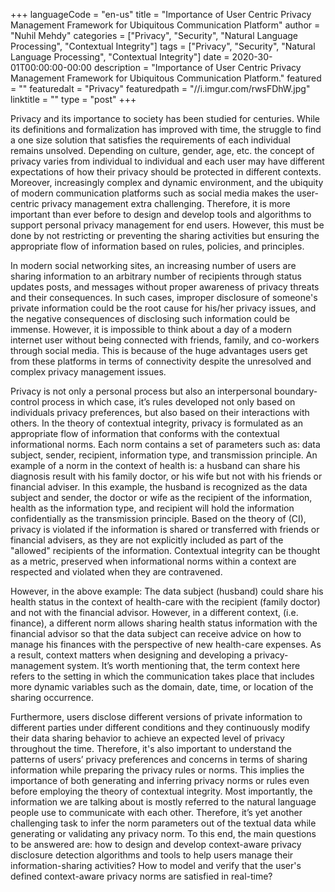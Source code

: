 +++
languageCode = "en-us"
title = "Importance of User Centric Privacy Management Framework for Ubiquitous Communication Platform"
author = "Nuhil Mehdy"
categories = ["Privacy", "Security", "Natural Language Processing", "Contextual Integrity"]
tags = ["Privacy", "Security", "Natural Language Processing", "Contextual Integrity"]
date = 2020-30-01T00:00:00-00:00
description = "Importance of User Centric Privacy Management Framework for Ubiquitous Communication Platform."
featured = ""
featuredalt = "Privacy"
featuredpath = "//i.imgur.com/rwsFDhW.jpg"
linktitle = ""
type = "post"
+++

Privacy and its importance to society has been studied for centuries. While its definitions and formalization has improved with time, the struggle to find a one size solution that satisfies the requirements of each individual remains unsolved. Depending on culture, gender, age, etc. the concept of privacy varies from individual to individual and each user may have different expectations of how their privacy should be protected in different contexts. Moreover, increasingly complex and dynamic environment, and the ubiquity of modern communication platforms such as social media makes the user-centric privacy management extra challenging. Therefore, it is more important than ever before to design and develop tools and algorithms to support personal privacy management for end users. However, this must be done by not restricting or preventing the sharing activities but ensuring the appropriate flow of information based on rules, policies, and principles. 

In modern social networking sites, an increasing number of users are sharing information to an arbitrary number of recipients through status updates posts, and messages without proper awareness of privacy threats and their consequences. In such cases, improper disclosure of someone's private information could be the root cause for his/her privacy issues, and the negative consequences of disclosing such information could be immense. However, it is impossible to think about a day of a modern internet user without being connected with friends, family, and co-workers through social media. This is because of the huge advantages users get from these platforms in terms of connectivity despite the unresolved and complex privacy management issues. 

<!--more-->

Privacy is not only a personal process but also an interpersonal boundary-control process in which case, it’s rules developed not only based on individuals privacy preferences, but also based on their interactions with others. In the theory of contextual integrity, privacy is formulated as an appropriate flow of information that conforms with the contextual informational norms. Each norm contains a set of parameters such as: data subject, sender, recipient, information type, and transmission principle. An example of a norm in the context of health is: a husband can share his diagnosis result with his family doctor, or his wife but not with his friends or financial adviser. In this example, the husband is recognized as the data subject and sender, the doctor or wife as the recipient of the information, health as the information type, and recipient will hold the information confidentially as the transmission principle. Based on the theory of (CI), privacy is violated if the information is shared or transferred with friends or financial advisers, as they are not explicitly included as part of the "allowed" recipients of the information. Contextual integrity can be thought as a metric, preserved when informational norms within a context are respected and violated when they are contravened.

However, in the above example: The data subject (husband) could share his health status in the context of health-care with the recipient (family doctor) and not with the financial advisor. However, in a different context, (i.e. finance), a different norm allows sharing health status information with the financial advisor so that the data subject can receive advice on how to manage his finances with the perspective of new health-care expenses. As a result, context matters when designing and developing a privacy-management system. It’s worth mentioning that, the term context here refers to the setting in which the communication takes place that includes more dynamic variables such as the domain, date, time, or location of the sharing occurrence.

Furthermore, users disclose different versions of private information to different parties under 
different conditions and they continuously modify their data sharing behavior to achieve an expected level of privacy throughout the time. Therefore, it's also important to understand the patterns of users’ privacy preferences and concerns in terms of sharing information while preparing the privacy rules or norms. This implies the importance of both generating and inferring privacy norms or rules even before employing the theory of contextual integrity. Most importantly, the information we are talking about is mostly referred to the natural language people use to communicate with each other. Therefore, it’s yet another challenging task to infer the norm parameters out of the textual data while generating or validating any privacy norm. To this end, the main questions to be answered are: how to design and develop context-aware privacy disclosure detection algorithms and tools to help users manage their information-sharing activities? How to model and verify that the user's defined context-aware privacy norms are satisfied in real-time?